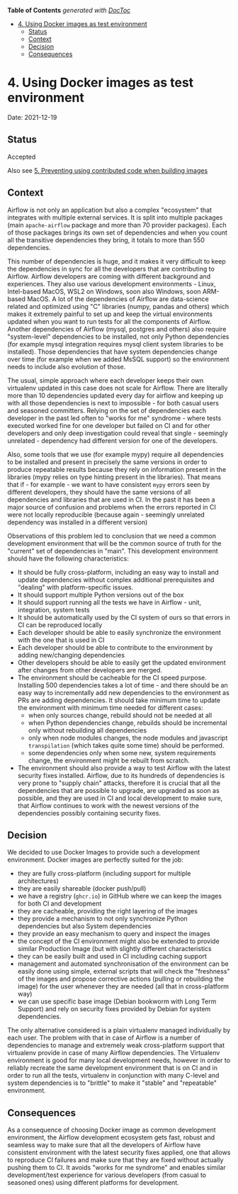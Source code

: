 <!--
 Licensed to the Apache Software Foundation (ASF) under one
 or more contributor license agreements.  See the NOTICE file
 distributed with this work for additional information
 regarding copyright ownership.  The ASF licenses this file
 to you under the Apache License, Version 2.0 (the
 "License"); you may not use this file except in compliance
 with the License.  You may obtain a copy of the License at

   http://www.apache.org/licenses/LICENSE-2.0

 Unless required by applicable law or agreed to in writing,
 software distributed under the License is distributed on an
 "AS IS" BASIS, WITHOUT WARRANTIES OR CONDITIONS OF ANY
 KIND, either express or implied.  See the License for the
 specific language governing permissions and limitations
 under the License.
 -->

<!-- START doctoc generated TOC please keep comment here to allow auto update -->
<!-- DON'T EDIT THIS SECTION, INSTEAD RE-RUN doctoc TO UPDATE -->
**Table of Contents**  *generated with [DocToc](https://github.com/thlorenz/doctoc)*

- [4. Using Docker images as test environment](#4-using-docker-images-as-test-environment)
  - [Status](#status)
  - [Context](#context)
  - [Decision](#decision)
  - [Consequences](#consequences)

<!-- END doctoc generated TOC please keep comment here to allow auto update -->

# 4. Using Docker images as test environment

Date: 2021-12-19

## Status

Accepted

Also see [5. Preventing using contributed code when building images](0005-preventing-using-contributed-code-when-building-images.md)

## Context

Airflow is not only an application but also a complex "ecosystem" that integrates with multiple external
services. It is split into multiple packages (main `apache-airflow` package and more than 70 provider
packages). Each of those packages brings its own set of dependencies and when you count all the transitive
dependencies they bring, it totals to more than 550 dependencies.

This number of dependencies is huge, and it makes it very difficult to keep the dependencies in
sync for all the developers that are contributing to Airflow. Airflow developers are coming with
different background and experiences. They also use various development environments - Linux,
Intel-based MacOS, WSL2 on Windows, soon also Windows, soon ARM-based MacOS. A lot of the dependencies
of Airflow are data-science related and optimized using "C" libraries (numpy, pandas and others) which
makes it extremely painful to set up and keep the virtual environments updated when you want to run
tests for all the components of Airflow. Another dependencies of Airflow (mysql, postgres and others)
also require "system-level" dependencies to be installed, not only Python dependencies (for example
mysql integration requires mysql client system libraries to be installed). Those dependencies that have
system dependencies change over time (for example when we added MsSQL support) so the environment needs
to include also evolution of those.

The usual, simple approach where each developer keeps their own virtualenv updated in this case does not
scale for Airflow. There are literally more than 10 dependencies updated every day for airflow and keeping
up with all those dependencies is next to impossible - for both casual users and seasoned committers.
Relying on the set of dependencies each developer in the past led often to "works for me" syndrome - where
tests executed worked fine for one developer but failed on CI and for other developers and only deep
investigation could reveal that single - seemingly unrelated - dependency had different version for one
of the developers.

Also, some tools that we use (for example mypy) require all dependencies to be installed and present
in precisely the same versions in order to produce repeatable results because they rely
on information present in the libraries (mypy relies on type hinting present in the libraries).
That means that if - for example - we want to have consistent `mypy` errors seen by different developers,
they should have the same versions of all dependencies and libraries that are used in CI. In the past it
has been a major source of confusion and problems when the errors reported in CI were not locally
reproducible (because again - seemingly unrelated dependency was installed in a different version)

Observations of this problem led to conclusion that we need a common development environment that will be
the common source of truth for the "current" set of dependencies in "main". This development environment
should have the following characteristics:

* It should be fully cross-platform, including an easy way to install and update dependencies without
  complex additional prerequisites and "dealing" with platform-specific issues.
* It should support multiple Python versions out of the box
* It should support running all the tests we have in Airflow - unit, integration, system tests
* It should be automatically used by the CI system of ours so that errors in CI can be reproduced locally
* Each developer should be able to easily synchronize the environment with the one that is used in CI
* Each developer should be able to contribute to the environment by adding new/changing dependencies
* Other developers should be able to easily get the updated environment after changes from other developers
  are merged.
* The environment should be cacheable for the CI speed purpose. Installing 500 dependencies takes a lot of
  time - and there should be an easy way to incrementally add new dependencies to the environment
  as PRs are adding dependencies. It should take minimum time to update the environment with minimum time
  needed for different cases:
  * when only sources change, rebuild should not be needed at all
  * when Python dependencies change, rebuilds should be incremental only without rebuilding all dependencies
  * only when node modules changes, the node modules and javascript `transpilation` (which takes quite
    some time) should be performed.
  * some dependencies only when some new, system requirements change, the environment might be rebuilt
    from scratch.
* The environment should also provide a way to test Airflow with the latest security fixes installed. Airflow,
  due to its hundreds of dependencies is very prone to "supply chain" attacks, therefore it is crucial that
  all the dependencies that are possible to upgrade, are upgraded as soon as possible, and they are used in
  CI and local development to make sure, that Airflow continues to work with the newest versions of the
  dependencies possibly containing security fixes.

## Decision

We decided to use Docker Images to provide such a development environment. Docker images are perfectly
suited for the job:

* they are fully cross-platform (including support for multiple architectures)
* they are easily shareable (docker push/pull)
* we have a registry (`ghcr.io`) in GitHub where we can keep the images for both CI and development
* they are cacheable, providing the right layering of the images
* they provide a mechanism to not only synchronize Python dependencies but also System dependencies
* they provide an easy mechanism to query and inspect the images
* the concept of the CI environment might also be extended to provide similar Production Image (but with
  slightly different characteristics
* they can be easily built and used in CI including caching support
* management and automated synchronisation of the environment can be easily done using simple, external
  scripts that will check the "freshness" of the images and propose corrective actions (pulling or
  rebuilding the image) for the user whenever they are needed (all that in cross-platform way)
* we can use specific base image (Debian bookworm with Long Term Support) and rely on security fixes provided
  by Debian for system dependencies.

The only alternative considered is a plain virtualenv managed individually by each user. The problem with
that in case of Airflow is a number of dependencies to manage and extremely weak cross-platform support
that virtualenv provide in case of many Airflow dependencies. The Virtualenv environment is good for many
local development needs, however in order to reliably recreate the same development environment that is
on CI and in order to run all the tests, virtualenv in conjunction with many C-level and system
dependencies is to "brittle" to make it "stable" and "repeatable" environment.

## Consequences

As a consequence of choosing Docker image as common development environment, the Airflow development
ecosystem gets fast, robust and seamless way to make sure that all the developers of Airflow have
consistent environment with the latest security fixes applied, one that allows to reproduce CI failures
and make sure that they are fixed without actually pushing them to CI. It avoids "works for me syndrome"
and enables similar development/test experience for various developers (from casual to seasoned ones) using
different platforms for development.
